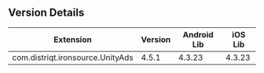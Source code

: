 ## Version Details

| Extension | Version | Android Lib | iOS Lib |
| --- | --- | --- | --- |
| com.distriqt.ironsource.UnityAds | 4.5.1 | 4.3.23 | 4.3.23 |
